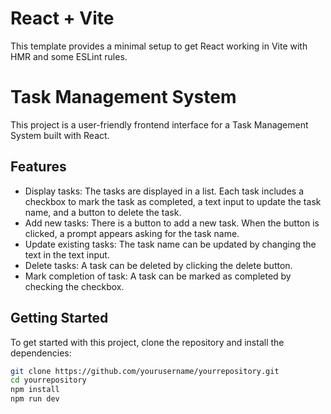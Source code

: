 # React + Vite

This template provides a minimal setup to get React working in Vite with HMR and some ESLint rules.


# Task Management System

This project is a user-friendly frontend interface for a Task Management System built with React.

## Features

- Display tasks: The tasks are displayed in a list. Each task includes a checkbox to mark the task as completed, a text input to update the task name, and a button to delete the task.
- Add new tasks: There is a button to add a new task. When the button is clicked, a prompt appears asking for the task name.
- Update existing tasks: The task name can be updated by changing the text in the text input.
- Delete tasks: A task can be deleted by clicking the delete button.
- Mark completion of task: A task can be marked as completed by checking the checkbox.

## Getting Started

To get started with this project, clone the repository and install the dependencies:

```bash
git clone https://github.com/yourusername/yourrepository.git
cd yourrepository
npm install
npm run dev


